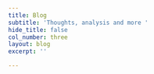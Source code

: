 ```yaml
---
title: Blog
subtitle: 'Thoughts, analysis and more '
hide_title: false
col_number: three
layout: blog
excerpt: ''

---
```

